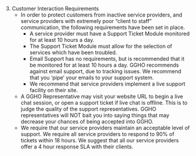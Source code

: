 3. Customer Interaction Requirements 
	- In order to protect customers from inactive service providers, and service providers with extremely poor “client to staff” communication, the following requirements have been set in place.
		* A service provider must have a Support Ticket Module monitored for at least 10 hours a day.
		* The Support Ticket Module must allow for the selection of services which have been troubled.
		* Email Support has no requirements, but is recommended that it be monitored for at least 10 hours a day. GGHO recommends against email support, due to tracking issues. We recommend that you ‘pipe’ your emails to your support system.
		* We recommend that service providers implement a live support facility on their site.
	- A GGHO Representative may visit your website URL to begin a live chat session, or open a support ticket if live chat is offline. This is to judge the quality of the support representatives. GGHO representatives will NOT bait you into saying things that may decrease your chances of being accepted into GGHO.
	- We require that our service providers maintain an acceptable level of support. We require all service providers to respond to 90% of tickets within 18 hours. We suggest that all our service providers offer a 4 hour response SLA with their clients. 
	